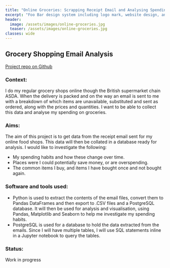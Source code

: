```yaml
---
title: "Online Groceries: Scrapping Receipt Email and Analysing Spending"
excerpt: "Foo Bar design system including logo mark, website design, and branding applications."
header:
  image: /assets/images/online-groceries.jpg
  teaser: /assets/images/online-groceries.jpg
classes: wide
---
```


## Grocery Shopping Email Analysis
[Project repo on Github][1]

### Context:
I do my regular grocery shops online though the British supermarket chain ASDA. When the delivery is packed and on the way an email is sent to me with a breakdown of which items are unavailable, substituted and sent as ordered, along with the prices and quantities. I want to be able to collect this data and analyse my spending on groceries.

### Aims:
The aim of this project is to get data from the receipt email sent for my online food shops. This data will then be collated in a database ready for analysis. I would like to investigate the following:
* My spending habits and how these change over time.
* Places were I could potentially save money, or are overspending.
* The common items I buy, and items I have bought once and not bought again.

### Software and tools used:
* Python is used to extract the contents of the email files, convert them to Pandas DataFrames and then export to .CSV files and a PostgreSQL database. It will then be used for analysis and visualisation, using Pandas, Matplotlib and Seaborn to help me investigate my spending habits.
* PostgreSQL is used for a database to hold the data extracted from the emails. Since I will have multiple tables, I will use SQL statements inline in a Jupyter notebook to query the tables.

### Status:
Work in progress

[1]: https://github.com/Richard-D-Todd/Extract-Email